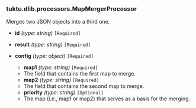 ### tuktu.dlib.processors.MapMergerProcessor
Merges two JSON objects into a third one.

  * **id** *(type: string)* `[Required]`

  * **result** *(type: string)* `[Required]`

  * **config** *(type: object)* `[Required]`

    * **map1** *(type: string)* `[Required]`
    - The field that contains the first map to merge.

    * **map2** *(type: string)* `[Required]`
    - The field that contains the second map to merge.

    * **priority** *(type: string)* `[Optional]`
    - The map (i.e., map1 or map2) that serves as a basis for the merging.

